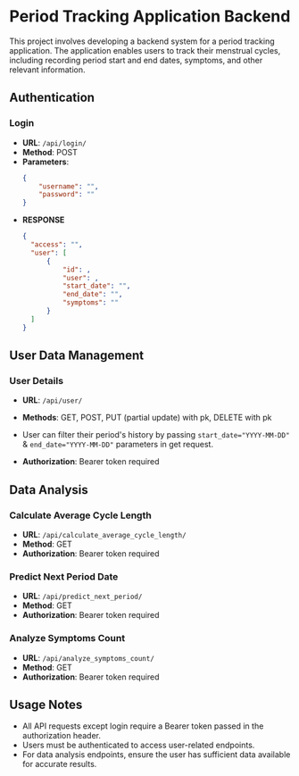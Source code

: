 # Period Tracking Application Backend

This project involves developing a backend system for a period tracking application. The application enables users to track their menstrual cycles, including recording period start and end dates, symptoms, and other relevant information.

## Authentication

### Login
- **URL**: `/api/login/`
- **Method**: POST
- **Parameters**: 
  ```json
  {
      "username": "",
      "password": ""
  }
  ```
- **RESPONSE**
  ```json
  {
    "access": "",
    "user": [
        {
            "id": ,
            "user": ,
            "start_date": "",
            "end_date": "",
            "symptoms": ""
        }
    ]
  }
  ```
  
## User Data Management  

### User Details
- **URL**: `/api/user/`
- **Methods**: GET, POST, PUT (partial update) with pk, DELETE with pk

- User can filter their period's history by passing `start_date="YYYY-MM-DD"` & `end_date="YYYY-MM-DD"` parameters in get request.
- **Authorization**: Bearer token required

## Data Analysis
### Calculate Average Cycle Length

- **URL**: `/api/calculate_average_cycle_length/`
- **Method**: GET
- **Authorization**: Bearer token required

### Predict Next Period Date

- **URL**: `/api/predict_next_period/`
- **Method**: GET
- **Authorization**: Bearer token required

### Analyze Symptoms Count

- **URL**: `/api/analyze_symptoms_count/`
- **Method**: GET
- **Authorization**: Bearer token required

## Usage Notes
-    All API requests except login require a Bearer token passed in the authorization header.
-   Users must be authenticated to access user-related endpoints.
-    For data analysis endpoints, ensure the user has sufficient data available for accurate results.    